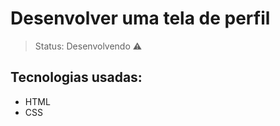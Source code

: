 <h1>Desenvolver uma tela de perfil</h1>

> Status: Desenvolvendo ⚠️

## Tecnologias usadas:
+ HTML
+ CSS
